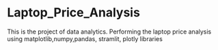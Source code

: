 # Laptop_Price_Analysis
This is the project of data analytics. Performing the laptop price analysis using matplotlib,numpy,pandas, stramlit, plotly libraries

